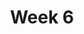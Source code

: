 ---
    title: Week 6
    weekNumber: 6
    days:
      - date: 2021-2-7
        events:
          "**LEC 15**{: .label .label-lecture } Hypothesis Testing":
            "[Note 21](https://notes.dsc10.com/05-hypothesis_testing/1_hypothesis_tests.html)"
                
          "**DIS 5**{: .label .label-disc } Midterm Review":
      - date: 2021-2-9
        events:
          
          "**Exam**{: .label .label-exam } **Midterm Exam (in class)**":
      - date: 2021-2-11
        events:
          "**LEC 16**{: .label .label-lecture } Hypothesis Testing, Continued":
            "[Note 21](https://notes.dsc10.com/05-hypothesis_testing/1_hypothesis_tests.html)"
                
          "**PROJ**{: .label .label-proj } **Midterm Project (due 2/12)**":
---